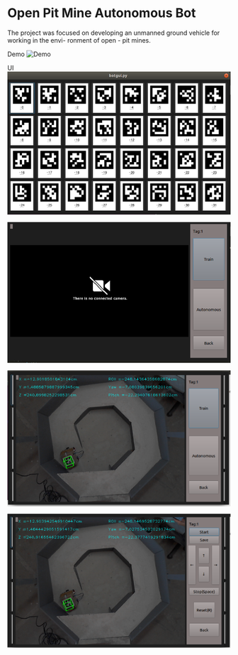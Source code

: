 # Open Pit Mine Autonomous Bot

The project was focused on developing an unmanned ground vehicle for working in the envi-
ronment of open - pit mines.


Demo
![Demo](Images/Demo.gif)

UI
![UI](Images/UI1.png)

![UI](Images/UI2.png)

![UI](Images/UI3.png)

![UI](Images/UI4.png)


